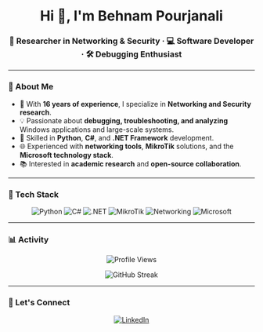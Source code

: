 <!-- Hero -->
<h1 align="center">Hi 👋, I'm Behnam Pourjanali</h1>
<h3 align="center">🔬 Researcher in Networking & Security · 💻 Software Developer · 🛠️ Debugging Enthusiast</h3>

---

### 🌌 About Me
- 🧭 With **16 years of experience**, I specialize in **Networking and Security research**.  
- 💡 Passionate about **debugging, troubleshooting, and analyzing** Windows applications and large-scale systems.  
- 🐍 Skilled in **Python**, **C#**, and **.NET Framework** development.  
- 🌐 Experienced with **networking tools**, **MikroTik** solutions, and the **Microsoft technology stack**.  
- 📚 Interested in **academic research** and **open-source collaboration**.  

---

### 🔧 Tech Stack
<p align="center">
  <img alt="Python" src="https://img.shields.io/badge/Python-0D1117?style=flat&logo=python&logoColor=white&labelColor=30363d" />
  <img alt="C#" src="https://img.shields.io/badge/C%23-0D1117?style=flat&logo=csharp&logoColor=white&labelColor=30363d" />
  <img alt=".NET" src="https://img.shields.io/badge/.NET-0D1117?style=flat&logo=dotnet&logoColor=white&labelColor=30363d" />
  <img alt="MikroTik" src="https://img.shields.io/badge/MikroTik-0D1117?style=flat&logo=mikrotik&logoColor=white&labelColor=30363d" />
  <img alt="Networking" src="https://img.shields.io/badge/Networking-0D1117?style=flat&logo=cisco&logoColor=white&labelColor=30363d" />
  <img alt="Microsoft" src="https://img.shields.io/badge/Microsoft-0D1117?style=flat&logo=microsoft&logoColor=white&labelColor=30363d" />
</p>

---

### 📊 Activity
<!-- Keep the small Views badge on its own line so it doesn't misalign with the taller streak card -->
<p align="center">
  <img alt="Profile Views" src="https://komarev.com/ghpvc/?username=pourjanali&style=flat-square&color=30363d&label=Views" />
</p>

<p align="center">
  <img
    alt="GitHub Streak"
    src="https://streak-stats.demolab.com?user=pourjanali&theme=github-dark-dimmed&hide_border=true&date_format=n%2Fj%5B%2FY%5D&background=00000000"
  />
</p>

---

### 🤝 Let's Connect
<p align="center">
  <a href="https://www.linkedin.com/in/behnam-pourjanali/">
    <img alt="LinkedIn" src="https://img.shields.io/badge/LinkedIn-0D1117?style=flat&logo=linkedin&logoColor=white&labelColor=0A66C2" />
  </a>
</p>
